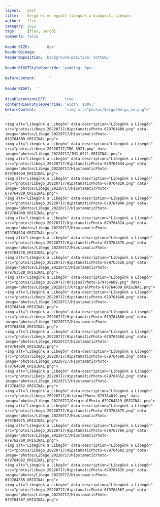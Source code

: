 ```yaml
---
layout:   post
title:    Gergő és én együtt libegünk a budapesti Libegőn
author:   flex
category: 2022
tags:     [flex, Gergő]
comments: false

headerSIZE:       '0px'
headerBGimage:    ''
headerBGposition: 'background-position: bottom;'

headerRIGHTStyleOverride: 'padding: 0px;'

beforeContent:     ''

headerRIGHT:  ''

disablecontentLEFT:        true
contentRIGHTStyleOverride: 'width: 100%;'
beforeContent:             '<img src="photos/Gergo/Gergo_en.png">'
---
```


<p></p>

<div id="gallery2022" style="">

	<img alt="Libegünk a Libegőn" data-description="Libegünk a Libegőn" src="photos/Libego_20220717/HipstamaticPhoto-679764609.png" data-image="photos/Libego_20220717/HipstamaticPhoto-679764609_ORIGINAL.png">
	<img alt="Libegünk a Libegőn" data-description="Libegünk a Libegőn" src="photos/Libego_20220717/IMG_6921.png" data-image="photos/Libego_20220717/IMG_6921_ORIGINAL.png">
	<img alt="Libegünk a Libegőn" data-description="Libegünk a Libegőn" src="photos/Libego_20220717/HipstamaticPhoto-679764634.png" data-image="photos/Libego_20220717/HipstamaticPhoto-679764634_ORIGINAL.png">
	<img alt="Libegünk a Libegőn" data-description="Libegünk a Libegőn" src="photos/Libego_20220717/HipstamaticPhoto-679764829.png" data-image="photos/Libego_20220717/HipstamaticPhoto-679764829_ORIGINAL.png">
	<img alt="Libegünk a Libegőn" data-description="Libegünk a Libegőn" src="photos/Libego_20220717/HipstamaticPhoto-679764949.png" data-image="photos/Libego_20220717/HipstamaticPhoto-679764949_ORIGINAL.png">
	<img alt="Libegünk a Libegőn" data-description="Libegünk a Libegőn" src="photos/Libego_20220717/HipstamaticPhoto-679764624.png" data-image="photos/Libego_20220717/HipstamaticPhoto-679764624_ORIGINAL.png">
	<img alt="Libegünk a Libegőn" data-description="Libegünk a Libegőn" src="photos/Libego_20220717/HipstamaticPhoto-679764870.png" data-image="photos/Libego_20220717/HipstamaticPhoto-679764870_ORIGINAL.png">
	<img alt="Libegünk a Libegőn" data-description="Libegünk a Libegőn" src="photos/Libego_20220717/HipstamaticPhoto-679763528.png" data-image="photos/Libego_20220717/HipstamaticPhoto-679763528_ORIGINAL.png">
	<img alt="Libegünk a Libegőn" data-description="Libegünk a Libegőn" src="photos/Libego_20220717/OriginalPhoto-679764609.png" data-image="photos/Libego_20220717/OriginalPhoto-679764609_ORIGINAL.png">
	<img alt="Libegünk a Libegőn" data-description="Libegünk a Libegőn" src="photos/Libego_20220717/HipstamaticPhoto-679764640.png" data-image="photos/Libego_20220717/HipstamaticPhoto-679764640_ORIGINAL.png">
	<img alt="Libegünk a Libegőn" data-description="Libegünk a Libegőn" src="photos/Libego_20220717/HipstamaticPhoto-679764860.png" data-image="photos/Libego_20220717/HipstamaticPhoto-679764860_ORIGINAL.png">
	<img alt="Libegünk a Libegőn" data-description="Libegünk a Libegőn" src="photos/Libego_20220717/HipstamaticPhoto-679764684.png" data-image="photos/Libego_20220717/HipstamaticPhoto-679764684_ORIGINAL.png">
	<img alt="Libegünk a Libegőn" data-description="Libegünk a Libegőn" src="photos/Libego_20220717/HipstamaticPhoto-679764690.png" data-image="photos/Libego_20220717/HipstamaticPhoto-679764690_ORIGINAL.png">
	<img alt="Libegünk a Libegőn" data-description="Libegünk a Libegőn" src="photos/Libego_20220717/HipstamaticPhoto-679764652.png" data-image="photos/Libego_20220717/HipstamaticPhoto-679764652_ORIGINAL.png">
	<img alt="Libegünk a Libegőn" data-description="Libegünk a Libegőn" src="photos/Libego_20220717/OriginalPhoto-679764819.png" data-image="photos/Libego_20220717/OriginalPhoto-679764819_ORIGINAL.png">
	<img alt="Libegünk a Libegőn" data-description="Libegünk a Libegőn" src="photos/Libego_20220717/HipstamaticPhoto-679764675.png" data-image="photos/Libego_20220717/HipstamaticPhoto-679764675_ORIGINAL.png">
	<img alt="Libegünk a Libegőn" data-description="Libegünk a Libegőn" src="photos/Libego_20220717/HipstamaticPhoto-679762760.png" data-image="photos/Libego_20220717/HipstamaticPhoto-679762760_ORIGINAL.png">
	<img alt="Libegünk a Libegőn" data-description="Libegünk a Libegőn" src="photos/Libego_20220717/HipstamaticPhoto-679764602.png" data-image="photos/Libego_20220717/HipstamaticPhoto-679764602_ORIGINAL.png">
	<img alt="Libegünk a Libegőn" data-description="Libegünk a Libegőn" src="photos/Libego_20220717/HipstamaticPhoto-679764835.png" data-image="photos/Libego_20220717/HipstamaticPhoto-679764835_ORIGINAL.png">
	<img alt="Libegünk a Libegőn" data-description="Libegünk a Libegőn" src="photos/Libego_20220717/HipstamaticPhoto-679764567.png" data-image="photos/Libego_20220717/HipstamaticPhoto-679764567_ORIGINAL.png">

</div>

<script type="text/javascript"> 
											   
	jQuery( document ).ready( function() { jQuery( "#gallery2022" ).unitegallery( {

		tiles_space_between_cols:      10,
		tiles_justified_space_between: 10,
		//tiles_col_width:               500,
		tile_enable_shadow:            true,
			tile_shadow_h: 			   3,			//position of horizontal shadow
			tile_shadow_v: 			   3,			//position of vertical shadow
			tile_shadow_blur: 		   5,			//shadow blur
			tile_shadow_spread: 	   2,			//shadow spread
			tile_shadow_color: 		   "#2B2B2B",	//shadow color

		theme_gallery_padding:         0,
		tiles_type: 				   "justified",

		gallery_width: 				   "100%",
		tiles_exact_width: 			   false,

		gallery_control_keyboard:      true,

	} ) } );

</script>